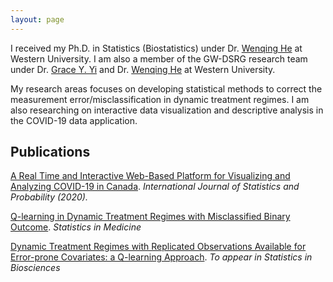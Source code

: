 ```yaml
---
layout: page
---
```


I received my Ph.D. in Statistics (Biostatistics) under Dr. [Wenqing He](https://www.uwo.ca/stats/people/bios/wenqing-he.html) at Western University. I am also a member of the GW-DSRG research team under Dr. [Grace Y. Yi](http://fisher.stats.uwo.ca/faculty/yyi/) and Dr. [Wenqing He](https://www.uwo.ca/stats/people/bios/wenqing-he.html) at Western University.

My research areas focuses on developing statistical methods to correct the measurement error/misclassification in dynamic treatment regimes. I am also researching on interactive data visualization and descriptive analysis in the COVID-19 data application. 


## Publications

[A Real Time and  Interactive Web-Based Platform for Visualizing and Analyzing COVID-19 in Canada](https://www.ccsenet.org/journal/index.php/ijsp/article/view/0/43346). _International Journal of Statistics and Probability (2020)._

[Q-learning in Dynamic Treatment Regimes with Misclassified Binary Outcome](http://arxiv.org/abs/2404.04697). _Statistics in Medicine_

[Dynamic Treatment Regimes with Replicated Observations Available for Error-prone Covariates: a Q-learning Approach](https://arxiv.org/abs/2404.04696). _To appear in Statistics in Biosciences_

